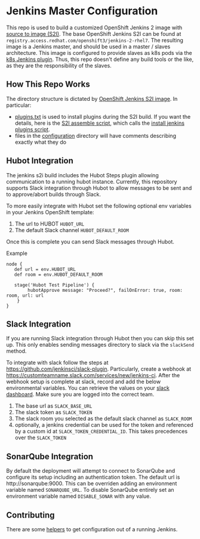 # Jenkins Master Configuration
This repo is used to build a customized OpenShift Jenkins 2 image with [source to image (S2I)](https://github.com/openshift/source-to-image). The base OpenShift Jenkins S2I can be found at `registry.access.redhat.com/openshift3/jenkins-2-rhel7`. The resulting image is a Jenkins master, and should be used in a master / slaves architecture. This image is configured to provide slaves as k8s pods via the [k8s Jenkins plugin](https://docs.openshift.com/container-platform/3.5/using_images/other_images/jenkins.html#using-the-jenkins-kubernetes-plug-in-to-run-jobs). Thus, this repo doesn't define any build tools or the like, as they are the responsibility of the slaves.


## How This Repo Works

The directory structure is dictated by [OpenShift Jenkins S2I image](https://docs.openshift.com/container-platform/3.5/using_images/other_images/jenkins.html#jenkins-as-s2i-builder). In particular:

- [plugins.txt](plugins.txt) is used to install plugins during the S2I build. If you want the details, here is the [S2I assemble script](https://github.com/openshift/jenkins/blob/master/2/contrib/s2i/assemble), which calls the [install jenkins plugins script](https://github.com/openshift/jenkins/blob/master/2/contrib/jenkins/install-plugins.sh).
- files in the [configuration](configuration) directory will have comments describing exactly what they do

## Hubot Integration

The jenkins s2i build includes the Hubot Steps plugin allowing communication to a running hubot instance. Currently, this repository supports Slack integration through Hubot to allow messages to be sent and to approve/abort builds through Slack.

To more easily integrate with Hubot set the following optional env variables in your Jenkins OpenShift template:
1. The url to HUBOT `HUBOT_URL`
2. The default Slack channel `HUBOT_DEFAULT_ROOM`

Once this is complete you can send Slack messages through Hubot.

Example
```
node {
   def url = env.HUBOT_URL
   def room = env.HUBOT_DEFAULT_ROOM

   stage('Hubot Test Pipeline') {
        hubotApprove message: "Proceed?", failOnError: true, room: room, url: url
    }
}
```

## Slack Integration

If you are running Slack integration through Hubot then you can skip this set up. This only enables sending messages directory to slack via the `slackSend` method.

To integrate with slack follow the steps at https://github.com/jenkinsci/slack-plugin. Particularly, create a webhook at  https://customteamname.slack.com/services/new/jenkins-ci. After the webhook setup is complete at slack, record and add the below environmental variables. You can retrieve the values on your [slack dashboard](https://my.slack.com/services/new/jenkins-ci). Make sure you are logged into the correct team.
1. The base url as `SLACK_BASE_URL`
2. The slack token as `SLACK_TOKEN`
3. The slack room you selected as the default slack channel as `SLACK_ROOM`
4. optionally, a jenkins credential can be used for the token and referenced by a custom id at `SLACK_TOKEN_CREDENTIAL_ID`. This takes precedences over the `SLACK_TOKEN`

## SonarQube Integration
 
 By default the deployment will attempt to connect to SonarQube and configure its setup including an authentication token. The default url is http://sonarqube:9000. This can be overriden adding an environment variable named `SONARQUBE_URL`. To disable SonarQube entirely set an environment variable named `DISABLE_SONAR` with any value.

## Contributing

There are some [helpers](helpers/README.MD) to get configuration out of a running Jenkins. 

